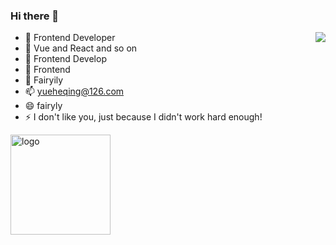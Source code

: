 ### Hi there 👋

<img align="right" src="https://github-readme-stats.vercel.app/api?username=fairyly&show_icons=true&icon_color=0366d6&text_color=24292e&bg_color=ffffff&hide_title=true" />

<!--
**fairyly/fairyly** is a ✨ _special_ ✨ repository because its `README.md` (this file) appears on your GitHub profile.


Here are some ideas to get you started:
-->

- 🔭 Frontend Developer
- 🌱 Vue and React and so on
- 👯 Frontend Develop
- 🤔 Frontend
- 💬 Fairyily 
- 📫 yueheqing@126.com
- 😄 fairyly
- ⚡ I don't like you, just because I didn't work hard enough!




<img src="https://github-profile-trophy.vercel.app/?username=fairyly&margin-w=15&theme=gruvbox" alt="logo" height="160" align="center" style="margin: auto; margin-bottom: 20px;" />
<!--
[![Top Langs](https://github-readme-stats.vercel.app/api/top-langs/?username=fairyly)]()
-->

<!--
## 参考
- [ryo-ma/github-profile-trophy](https://github.com/ryo-ma/github-profile-trophy)
-->
